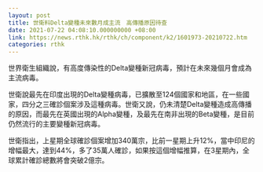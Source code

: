 ```yaml
---
layout: post
title: 世衛料Delta變種未來數月成主流　高傳播原因待查
date: 2021-07-22 04:08:10.000000000 +08:00
link: https://news.rthk.hk/rthk/ch/component/k2/1601973-20210722.htm
categories: rthk
---
```


世界衛生組織說，有高度傳染性的Delta變種新冠病毒，預計在未來幾個月會成為主流病毒。

世衛說最先在印度出現的Delta變種病毒，已擴散至124個國家和地區，在一些國家，四分之三確診個案涉及這種病毒。世衛又說，仍未清楚Delta變種造成高傳播的原因，而最先在英國出現的Alpha變種，及最先在南非出現的Beta變種，是目前仍然流行的主要變種新冠病毒。

世衛指出，上星期全球確診個案增加340萬宗，比前一星期上升12%，當中印尼的增幅最大，達到44%，多了35萬人確診，如果按這個增幅推算，在3星期內，全球累計確診總數將會突破2億宗。

